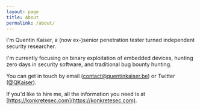 ```yaml
---
layout: page
title: About
permalink: /about/
---
```


I'm Quentin Kaiser, a (now ex-)senior penetration tester turned independent security researcher.

I'm currently focusing on binary exploitation of embedded devices, hunting zero days in security software, and traditional bug bounty hunting.

You can get in touch by email ([contact@quentinkaiser.be](mailto:contact@quentinkaiser.be)) or Twitter ([@QKaiser](https://twitter.com/qkaiser)).

If you'd like to hire me, all the information you need is at [https://konkretesec.com](https://konkretesec.com).
